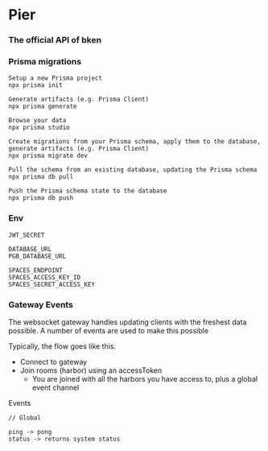 # Pier

### The official API of bken

### Prisma migrations

```
Setup a new Prisma project
npx prisma init

Generate artifacts (e.g. Prisma Client)
npx prisma generate

Browse your data
npx prisma studio

Create migrations from your Prisma schema, apply them to the database, generate artifacts (e.g. Prisma Client)
npx prisma migrate dev

Pull the schema from an existing database, updating the Prisma schema
npx prisma db pull

Push the Prisma schema state to the database
npx prisma db push
```

### Env

```
JWT_SECRET

DATABASE_URL
PGB_DATABASE_URL

SPACES_ENDPOINT
SPACES_ACCESS_KEY_ID
SPACES_SECRET_ACCESS_KEY
```

### Gateway Events

The websocket gateway handles updating clients with the freshest data possible. A number of events are used to make this possible

Typically, the flow goes like this.

- Connect to gateway
- Join rooms (harbor) using an accessToken
  - You are joined with all the harbors you have access to, plus a global event channel

Events

```
// Global

ping -> pong
status -> returns system status

```
